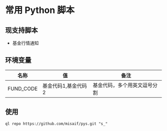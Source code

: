 # 常用 Python 脚本

## 现支持脚本

- 基金行情通知

## 环境变量

| 名称        | 值           | 备注             |
|-----------|-------------|----------------|
| FUND_CODE | 基金代码1,基金代码2 | 基金代码，多个用英文逗号分割 |

## 使用

`
ql repo https://github.com/misaif/pys.git "s_"
`